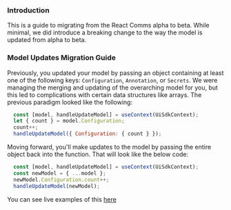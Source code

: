 ### Introduction

This is a guide to migrating from the React Comms alpha to beta. While minimal, we did introduce a breaking change to the way the model is updated from alpha to beta. 

### Model Updates Migration Guide

Previously, you updated your model by passing an object containing at least one of the following keys: `Configuration`, `Annotation`, or `Secrets`. We were managing the merging and updating of the overarching model for you, but this led to complications with certain data structures like arrays. The previous paradigm looked like the following:

```js static
  const [model, handleUpdateModel] = useContext(UiSdkContext);
  let { count } = model.Configuration;
  count++;
  handleUpdateModel({ Configuration: { count } });
```

Moving forward, you'll make updates to the model by passing the entire object back into the function. That will look like the below code:

```js static
  const [model, handleUpdateModel] = useContext(UiSdkContext);
  const newModel = { ...model };
  newModel.Configuration.count++;
  handleUpdateModel(newModel);
```

You can see live examples of this [here](#/Designer%20Api/Usage)